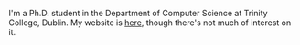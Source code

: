 I'm a Ph.D. student in the Department of Computer Science at Trinity College, Dublin.  My website is
[here](https://www.cs.tcd.ie/~flawler/), though there's not much of interest on it.

